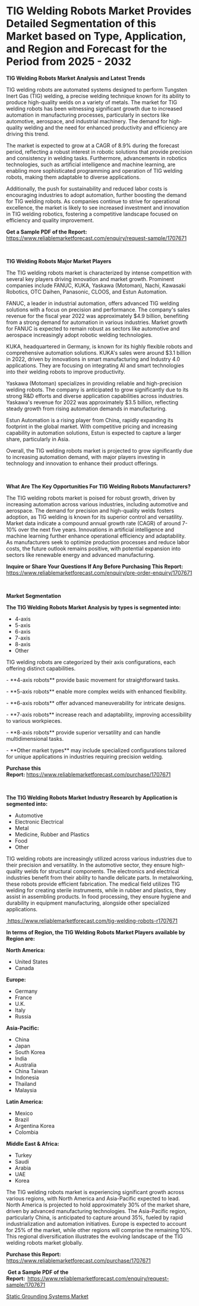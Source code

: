 <p><h1>TIG Welding Robots Market Provides Detailed Segmentation of this Market based on Type, Application, and Region and Forecast for the Period from 2025 - 2032</h1></p><p><strong>TIG Welding Robots Market Analysis and Latest Trends</strong></p>
<p><p>TIG welding robots are automated systems designed to perform Tungsten Inert Gas (TIG) welding, a precise welding technique known for its ability to produce high-quality welds on a variety of metals. The market for TIG welding robots has been witnessing significant growth due to increased automation in manufacturing processes, particularly in sectors like automotive, aerospace, and industrial machinery. The demand for high-quality welding and the need for enhanced productivity and efficiency are driving this trend.</p><p>The market is expected to grow at a CAGR of 8.9% during the forecast period, reflecting a robust interest in robotic solutions that provide precision and consistency in welding tasks. Furthermore, advancements in robotics technologies, such as artificial intelligence and machine learning, are enabling more sophisticated programming and operation of TIG welding robots, making them adaptable to diverse applications. </p><p>Additionally, the push for sustainability and reduced labor costs is encouraging industries to adopt automation, further boosting the demand for TIG welding robots. As companies continue to strive for operational excellence, the market is likely to see increased investment and innovation in TIG welding robotics, fostering a competitive landscape focused on efficiency and quality improvement.</p></p>
<p><strong>Get a Sample PDF of the Report:&nbsp;</strong> <a href="https://www.reliablemarketforecast.com/enquiry/request-sample/1707671?utm_campaign=1080&utm_medium=2&utm_source=Github&utm_content=ia&utm_term=20022025&utm_id=tig-welding-robots">https://www.reliablemarketforecast.com/enquiry/request-sample/1707671</a></p>
<p>&nbsp;</p>
<p><strong>TIG Welding Robots Major Market Players</strong></p>
<p><p>The TIG welding robots market is characterized by intense competition with several key players driving innovation and market growth. Prominent companies include FANUC, KUKA, Yaskawa (Motoman), Nachi, Kawasaki Robotics, OTC Daihen, Panasonic, CLOOS, and Estun Automation.</p><p>FANUC, a leader in industrial automation, offers advanced TIG welding solutions with a focus on precision and performance. The company's sales revenue for the fiscal year 2022 was approximately $4.9 billion, benefiting from a strong demand for automation in various industries. Market growth for FANUC is expected to remain robust as sectors like automotive and aerospace increasingly adopt robotic welding technologies.</p><p>KUKA, headquartered in Germany, is known for its highly flexible robots and comprehensive automation solutions. KUKA's sales were around $3.1 billion in 2022, driven by innovations in smart manufacturing and Industry 4.0 applications. They are focusing on integrating AI and smart technologies into their welding robots to improve productivity.</p><p>Yaskawa (Motoman) specializes in providing reliable and high-precision welding robots. The company is anticipated to grow significantly due to its strong R&D efforts and diverse application capabilities across industries. Yaskawa's revenue for 2022 was approximately $3.5 billion, reflecting steady growth from rising automation demands in manufacturing.</p><p>Estun Automation is a rising player from China, rapidly expanding its footprint in the global market. With competitive pricing and increasing capability in automation solutions, Estun is expected to capture a larger share, particularly in Asia.</p><p>Overall, the TIG welding robots market is projected to grow significantly due to increasing automation demand, with major players investing in technology and innovation to enhance their product offerings.</p></p>
<p>&nbsp;</p>
<p><strong>What Are The Key Opportunities For TIG Welding Robots Manufacturers?</strong></p>
<p><p>The TIG welding robots market is poised for robust growth, driven by increasing automation across various industries, including automotive and aerospace. The demand for precision and high-quality welds fosters adoption, as TIG welding is known for its superior control and versatility. Market data indicate a compound annual growth rate (CAGR) of around 7-10% over the next five years. Innovations in artificial intelligence and machine learning further enhance operational efficiency and adaptability. As manufacturers seek to optimize production processes and reduce labor costs, the future outlook remains positive, with potential expansion into sectors like renewable energy and advanced manufacturing.</p></p>
<p><strong>Inquire or Share Your Questions If Any Before Purchasing This Report:</strong> <a href="https://www.reliablemarketforecast.com/enquiry/pre-order-enquiry/1707671?utm_campaign=1080&utm_medium=2&utm_source=Github&utm_content=ia&utm_term=20022025&utm_id=tig-welding-robots">https://www.reliablemarketforecast.com/enquiry/pre-order-enquiry/1707671</a></p>
<p>&nbsp;</p>
<p><strong>Market Segmentation</strong></p>
<p><strong>The TIG Welding Robots Market Analysis by types is segmented into:</strong></p>
<p><ul><li>4-axis</li><li>5-axis</li><li>6-axis</li><li>7-axis</li><li>8-axis</li><li>Other</li></ul></p>
<p><p>TIG welding robots are categorized by their axis configurations, each offering distinct capabilities. </p><p>- **4-axis robots** provide basic movement for straightforward tasks. </p><p>- **5-axis robots** enable more complex welds with enhanced flexibility. </p><p>- **6-axis robots** offer advanced maneuverability for intricate designs. </p><p>- **7-axis robots** increase reach and adaptability, improving accessibility to various workpieces. </p><p>- **8-axis robots** provide superior versatility and can handle multidimensional tasks. </p><p>- **Other market types** may include specialized configurations tailored for unique applications in industries requiring precision welding.</p></p>
<p><strong>Purchase this Report:&nbsp;</strong><a href="https://www.reliablemarketforecast.com/purchase/1707671?utm_campaign=1080&utm_medium=2&utm_source=Github&utm_content=ia&utm_term=20022025&utm_id=tig-welding-robots">https://www.reliablemarketforecast.com/purchase/1707671</a></p>
<p>&nbsp;</p>
<p><strong>The TIG Welding Robots Market Industry Research by Application is segmented into:</strong></p>
<p><ul><li>Automotive</li><li>Electronic Electrical</li><li>Metal</li><li>Medicine, Rubber and Plastics</li><li>Food</li><li>Other</li></ul></p>
<p><p>TIG welding robots are increasingly utilized across various industries due to their precision and versatility. In the automotive sector, they ensure high-quality welds for structural components. The electronics and electrical industries benefit from their ability to handle delicate parts. In metalworking, these robots provide efficient fabrication. The medical field utilizes TIG welding for creating sterile instruments, while in rubber and plastics, they assist in assembling products. In food processing, they ensure hygiene and durability in equipment manufacturing, alongside other specialized applications.</p></p>
<p><a href="https://www.reliablemarketforecast.com/tig-welding-robots-r1707671?utm_campaign=1080&utm_medium=2&utm_source=Github&utm_content=ia&utm_term=20022025&utm_id=tig-welding-robots">&nbsp;https://www.reliablemarketforecast.com/tig-welding-robots-r1707671</a></p>
<p><strong>In terms of Region, the TIG Welding Robots Market Players available by Region are:</strong></p>
<p>
    <p> <strong> North America: </strong>
        <ul>
            <li>United States</li>
            <li>Canada</li>
        </ul>
        </p> 
    <p> <strong> Europe: </strong>
        <ul>
            <li>Germany</li>
            <li>France</li>
            <li>U.K.</li>
            <li>Italy</li>
            <li>Russia</li>
        </ul>
        </p> 
    <p> <strong> Asia-Pacific: </strong>
        <ul>
            <li>China</li>
            <li>Japan</li>
            <li>South Korea</li>
            <li>India</li>
            <li>Australia</li>
            <li>China Taiwan</li>
            <li>Indonesia</li>
            <li>Thailand</li>
            <li>Malaysia</li>
        </ul>
        </p> 
    <p> <strong> Latin America: </strong>
        <ul>
            <li>Mexico</li>
            <li>Brazil</li>
            <li>Argentina Korea</li>
            <li>Colombia</li>
        </ul>
        </p> 
    <p> <strong> Middle East & Africa: </strong>
        <ul>
            <li>Turkey</li>
            <li>Saudi</li>
            <li>Arabia</li>
            <li>UAE</li>
            <li>Korea</li>
        </ul>
    </p>
    </p>
<p><p>The TIG welding robots market is experiencing significant growth across various regions, with North America and Asia-Pacific expected to lead. North America is projected to hold approximately 30% of the market share, driven by advanced manufacturing technologies. The Asia-Pacific region, particularly China, is anticipated to capture around 35%, fueled by rapid industrialization and automation initiatives. Europe is expected to account for 25% of the market, while other regions will comprise the remaining 10%. This regional diversification illustrates the evolving landscape of the TIG welding robots market globally.</p></p>
<p><strong>Purchase this Report: </strong><a href="https://www.reliablemarketforecast.com/purchase/1707671?utm_campaign=1080&utm_medium=2&utm_source=Github&utm_content=ia&utm_term=20022025&utm_id=tig-welding-robots">https://www.reliablemarketforecast.com/purchase/1707671</a></p>
<p>&nbsp;<strong>Get a Sample PDF of the Report:&nbsp;&nbsp;</strong><a href="https://www.reliablemarketforecast.com/enquiry/request-sample/1707671?utm_campaign=1080&utm_medium=2&utm_source=Github&utm_content=ia&utm_term=20022025&utm_id=tig-welding-robots">https://www.reliablemarketforecast.com/enquiry/request-sample/1707671</a></p>
<p><strong></strong></p>
<p><p><a href="https://github.com/gdfhhhj/Market-Research-Report-List-7/blob/main/static-grounding-systems-market.md?utm_campaign=1080&utm_medium=2&utm_source=Github&utm_content=ia&utm_term=20022025&utm_id=tig-welding-robots">Static Grounding Systems Market</a></p></p>